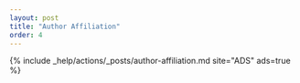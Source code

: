 ```yaml
---
layout: post
title: "Author Affiliation"
order: 4
---
```


{% include _help/actions/_posts/author-affiliation.md site="ADS" ads=true %}
